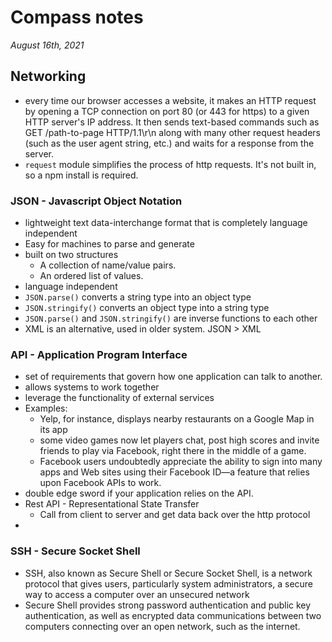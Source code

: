 # Compass notes
*August 16th, 2021*
## Networking
  * every time our browser accesses a website, it makes an HTTP request by opening a TCP connection on port 80 (or 443 for https) to a given HTTP server's IP address. It then sends text-based commands such as GET /path-to-page HTTP/1.1\r\n along with many other request headers (such as the user agent string, etc.) and waits for a response from the server.
  * `request` module simplifies the process of http requests. It's not built in, so a npm install is required.
### JSON - Javascript Object Notation
  * lightweight text data-interchange format that is completely language independent
  * Easy for machines to parse and generate
  * built on two structures
    * A collection of name/value pairs.
    * An ordered list of values.
  * language independent
  * `JSON.parse()` converts a string type into an object type
  * `JSON.stringify()` converts an object type into a string type
  * `JSON.parse()` and `JSON.stringify()` are inverse functions to each other
  * XML is an alternative, used in older system. JSON > XML
### API - Application Program Interface
  * set of requirements that govern how one application can talk to another. 
  * allows systems to work together
  * leverage the functionality of external services
  * Examples:
    * Yelp, for instance, displays nearby restaurants on a Google Map in its app
    * some video games now let players chat, post high scores and invite friends to play via Facebook, right there in the middle of a game.
    * Facebook users undoubtedly appreciate the ability to sign into many apps and Web sites using their Facebook ID—a feature that relies upon Facebook APIs to work.
  * double edge sword if your application relies on the API.
  * Rest API - Representational State Transfer
    * Call from client to server and get data back over the http protocol
  * 
### SSH - Secure Socket Shell
  * SSH, also known as Secure Shell or Secure Socket Shell, is a network protocol that gives users, particularly system administrators, a secure way to access a computer over an unsecured network
  * Secure Shell provides strong password authentication and public key authentication, as well as encrypted data communications between two computers connecting over an open network, such as the internet.


